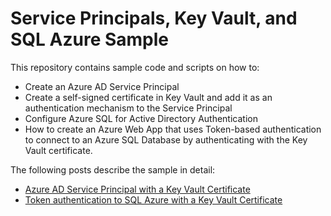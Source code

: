 # Service Principals, Key Vault, and SQL Azure Sample

This repository contains sample code and scripts on how to:

* Create an Azure AD Service Principal
* Create a self-signed certificate in Key Vault and add it as an
  authentication mechanism to the Service Principal
* Configure Azure SQL for Active Directory Authentication
* How to create an Azure Web App that uses Token-based authentication
  to connect to an Azure SQL Database by authenticating with the
  Key Vault certificate.

The following posts describe the sample in detail:

* [Azure AD Service Principal with a Key Vault Certificate](http://winterdom.com/2017/08/28/azure-ad-service-principal-with-keyvault-cert.html)
* [Token authentication to SQL Azure with a Key Vault Certificate](http://winterdom.com/2017/08/29/webapp-with-keyvault-cert-and-sql-token-auth.html)

